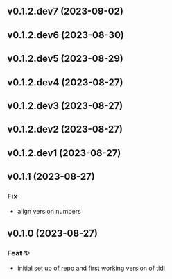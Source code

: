 ## v0.1.2.dev7 (2023-09-02)

## v0.1.2.dev6 (2023-08-30)

## v0.1.2.dev5 (2023-08-29)

## v0.1.2.dev4 (2023-08-27)

## v0.1.2.dev3 (2023-08-27)

## v0.1.2.dev2 (2023-08-27)

## v0.1.2.dev1 (2023-08-27)

## v0.1.1 (2023-08-27)

### Fix

- align version numbers

## v0.1.0 (2023-08-27)

### Feat ✨

- initial set up of repo and first working version of tidi
